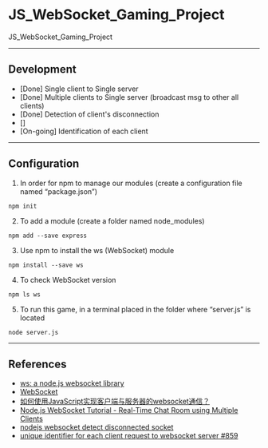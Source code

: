 # JS_WebSocket_Gaming_Project
JS_WebSocket_Gaming_Project

---
## Development
- [Done] Single client to Single server
- [Done] Multiple clients to Single server (broadcast msg to other all clients)
- [Done] Detection of client's disconnection
- []
- [On-going] Identification of each client

---
## Configuration
1. In order for npm to manage our modules (create a configuration file named “package.json”)
```
npm init
```
2. To add a module (create a folder named node_modules)
```
npm add --save express
```
3. Use npm to install the ws (WebSocket) module
```
npm install --save ws
```
4. To check WebSocket version
```
npm ls ws
```
5. To run this game, in a terminal placed in the folder where “server.js” is located
```
node server.js
```

---
## References
- [ws: a node.js websocket library](https://github.com/FlorianBELLAZOUZ/ws/tree/KeepAlive)
- [WebSocket](https://javascript.info/websocket#:~:text=WebSocket%201%20A%20simple%20example%20To%20open%20a,...%207%20Chat%20example%20...%208%20Summary%20)
- [如何使用JavaScript实现客户端与服务器的websocket通信？](https://zhuanlan.zhihu.com/p/97336307)
- [Node.js WebSocket Tutorial - Real-Time Chat Room using Multiple Clients](https://dev.to/karlhadwen/node-js-websocket-tutorial-real-time-chat-room-using-multiple-clients-24ad)
- [nodejs websocket detect disconnected socket](https://stackoverflow.com/questions/35503895/nodejs-websocket-detect-disconnected-socket)
- [unique identifier for each client request to websocket server #859](https://github.com/websockets/ws/issues/859)

